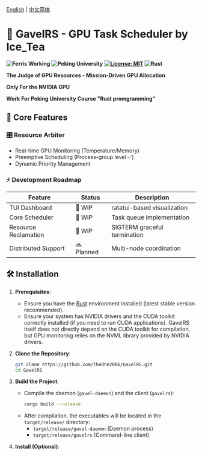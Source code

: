 [English](README.md) | [中文简体](README.zh-CN.md)
# 🦀 GavelRS - GPU Task Scheduler by Ice_Tea 
**![Ferris Working](https://img.shields.io/badge/Rustacean-Approved-ff69b4?logo=rust)** **![Peking University](https://img.shields.io/badge/Peking%20University-PKU-red)**  **[![License: MIT](https://img.shields.io/badge/License-MIT-yellow.svg)](https://opensource.org/licenses/MIT)** **![Rust](https://img.shields.io/badge/Rust-2021-ff69b4?logo=rust)**

**The Judge of GPU Resources - Mission-Driven GPU Allocation**

**Only For the NVIDIA GPU**

**Work For Peking University Course "Rust promgramming"** 

## 🚀 Core Features
### 🎛️ Resource Arbiter
- Real-time GPU Monitoring (Temperature/Memory)
- Preemptive Scheduling (Process-group level ✅)
- Dynamic Priority Management

### ⚡ Development Roadmap
| Feature             | Status | Description                  |
|---------------------|--------|------------------------------|
| TUI Dashboard       | 🚧 WIP  | ratatui-based visualization  |
| Core Scheduler      | 🚧 WIP | Task queue implementation    |
| Resource Reclamation| 🚧 WIP | SIGTERM graceful termination |
| Distributed Support | 🔜 Planned | Multi-node coordination      |

## 🛠️ Installation

1.  **Prerequisites**:
    *   Ensure you have the [Rust](https://www.rust-lang.org/tools/install) environment installed (latest stable version recommended).
    *   Ensure your system has NVIDIA drivers and the CUDA toolkit correctly installed (if you need to run CUDA applications). GavelRS itself does not directly depend on the CUDA toolkit for compilation, but GPU monitoring relies on the NVML library provided by NVIDIA drivers.

2.  **Clone the Repository**:
    ```bash
    git clone https://github.com/TheOne2006/GavelRS.git
    cd GavelRS
    ```

3.  **Build the Project**:
    *   Compile the daemon (`gavel-daemon`) and the client (`gavelrs`):
        ```bash
        cargo build --release
        ```
    *   After compilation, the executables will be located in the `target/release/` directory:
        *   `target/release/gavel-daemon` (Daemon process)
        *   `target/release/gavelrs` (Command-line client)

4.  **Install (Optional)**: